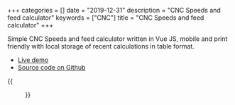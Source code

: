 +++
categories = []
date = "2019-12-31"
description = "CNC Speeds and feed calculator"
keywords = ["CNC"]
title = "CNC Speeds and feed calculator"
+++

Simple CNC Speeds and feed calculator written in Vue JS, mobile and print friendly with local storage of recent calculations in table format.
<!--more-->

* [Live demo](/apps/cnc-speeds-and-feeds/)
* [Source code on Github](https://github.com/kgolding/vue-cnc-feeds-and-speeds)

{{<figure src="/img/cnc-speeds-and-feeds/cnc-speeds-and-feeds-screenshot.png" title="Screenshot" width="60%" >}}
